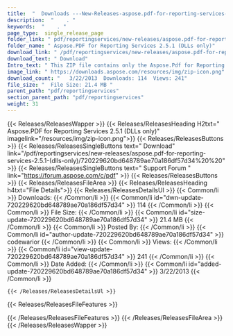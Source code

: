 ```yaml
---
title:  "  Downloads ---New-Releases-aspose.pdf-for-reporting-services-2.5.1-(dlls-only) . " 
description:  "    . " 
keywords:  "    . " 
page_type:  single_release_page
folder_link: " pdf/reportingservices/new-releases/aspose.pdf-for-reporting-services-2.5.1-(dlls-only)/"
folder_name: " Aspose.PDF for Reporting Services 2.5.1 (DLLs only)"
download_link: " /pdf/reportingservices/new-releases/aspose.pdf-for-reporting-services-2.5.1-(dlls-only)/720229620bd648789ae70a186df57d34"
download_text: " Download"
Intro_text: " This ZIP file contains only the Aspose.Pdf for Reporting Services assemblies. Th..."
image_link: " https://downloads.aspose.com/resources/img/zip-icon.png"
download_count: "   3/22/2013  Downloads: 114  Views: 241"
file_size: "  File Size: 21.4 MB "
parent_path: "pdf/reportingservices"
section_parent_path: "pdf/reportingservices"
weight: 31 
---
```


{{< Releases/ReleasesWapper >}}
  {{< Releases/ReleasesHeading H2txt=" Aspose.PDF for Reporting Services 2.5.1 (DLLs only)" imagelink="/resources/img/zip-icon.png">}}
  {{< Releases/ReleasesButtons >}}
    {{< Releases/ReleasesSingleButtons text=" Download" link="/pdf/reportingservices/new-releases/aspose.pdf-for-reporting-services-2.5.1-(dlls-only)/720229620bd648789ae70a186df57d34%20%20" >}}
    {{< Releases/ReleasesSingleButtons text=" Support Forum " link="https://forum.aspose.com/c/pdf" >}}
  {{< Releases/ReleasesButtons >}}
  {{< Releases/ReleasesFileArea >}}
    {{< Releases/ReleasesHeading h4txt="File Details">}}
    {{< Releases/ReleasesDetailsUl >}}
            {{< Common/li  >}} Downloads: {{< /Common/li >}} 
      {{< Common/li id="dwn-update-720229620bd648789ae70a186df57d34" >}} 114 {{< /Common/li >}} 
      {{< Common/li  >}} File Size: {{< /Common/li >}} 
      {{< Common/li id="size-update-720229620bd648789ae70a186df57d34" >}} 21.4 MB {{< /Common/li >}} 
      {{< Common/li  >}} Posted By: {{< /Common/li >}} 
      {{< Common/li id="author-update-720229620bd648789ae70a186df57d34" >}} codewarior {{< /Common/li >}} 
      {{< Common/li  >}} Views: {{< /Common/li >}} 
      {{< Common/li id="view-update-720229620bd648789ae70a186df57d34" >}} 241 {{< /Common/li >}} 
      {{< Common/li  >}} Date Added: {{< /Common/li >}} 
      {{< Common/li id="added-update-720229620bd648789ae70a186df57d34" >}} 3/22/2013 {{< /Common/li >}} 

    {{< /Releases/ReleasesDetailsUl >}}

  {{< Releases/ReleasesFileFeatures >}}
      
  {{< /Releases/ReleasesFileFeatures >}}
 {{< /Releases/ReleasesFileArea >}}
{{< /Releases/ReleasesWapper >}}


